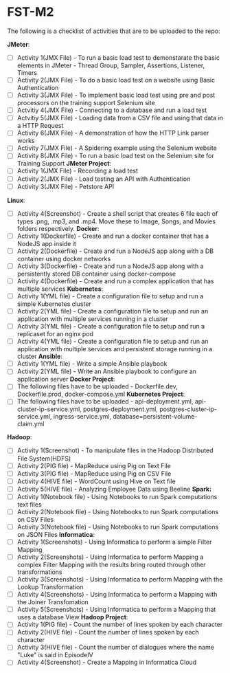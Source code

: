# FST-M2

The following is a checklist of activities that are to be uploaded to the repo:

**JMeter**:
- [ ] Activity 1(JMX File) - To run a basic load test to demonstarate the basic elements in JMeter - Thread Group, Sampler, Assertions, Listener, Timers
- [ ] Activity 2(JMX File) - To do a basic load test on a website using Basic Authentication
- [ ] Activity 3(JMX File) - To implement basic load test using pre and post processors on the training support Selenium site
- [ ] Actvitiy 4(JMX File) - Connecting to a database and run a load test
- [ ] Actvitiy 5(JMX File) - Loading data from a CSV file and using that data in a HTTP Request
- [ ] Activity 6(JMX File) - A demonstration of how the HTTP Link parser works
- [ ] Activity 7(JMX File) - A Spidering example using the Selenium website
- [ ] Activity 8(JMX File) - To run a basic load test on the Selenium site for Training Support
**JMeter Project**:
- [ ] Activity 1(JMX File) - Recording a load test
- [ ] Activity 2(JMX File) - Load testing an API with Authentication
- [ ] Activity 3(JMX File) - Petstore API

**Linux**:
- [ ] Activity 4(Screenshot) - Create a shell script that creates 6 file each of types .png, .mp3, and .mp4. Move these to Image, Songs, and Movies folders respectively.
**Docker**:
- [ ] Activity 1(Dockerfile) - Create and run a docker container that has a NodeJS app inside it
- [ ] Activity 2(Dockerfile) - Create and run a NodeJS app along with a DB container using docker networks
- [ ] Activity 3(Dockerfile) - Create and run a NodeJS app along with a persistently stored DB container using docker-compose
- [ ] Activity 4(Dockerfile) - Create and run a complex application that has multiple services
**Kubernetes**:
- [ ] Activity 1(YML file) - Create a configuration file to setup and run a simple Kubernetes cluster
- [ ] Activity 2(YML file) - Create a configuration file to setup and run an application with multiple services running in a cluster
- [ ] Activity 3(YML file) - Create a configuration file to setup and run a replicaset for an nginx pod
- [ ] Activity 4(YML file) - Create a configuration file to setup and run an application with multiple services and persistent storage running in a cluster
**Ansible**:
- [ ] Activity 1(YML file) - Write a simple Ansible playbook
- [ ] Activity 2(YML file) - Write an Ansible playbook to configure an application server
**Docker Project**:
- [ ] The following files have to be uploaded - Dockerfile.dev, Dockerfile.prod, docker-compose.yml
**Kubernetes Project**:
- [ ] The following files have to be uploaded - api-deployment.yml, api-cluster-ip-service.yml, postgres-deployment.yml, postgres-cluster-ip-service.yml, ingress-service.yml, database=persistent-volume-claim.yml

**Hadoop**:
- [ ] Activity 1(Screenshot) - To manipulate files in the Hadoop Distributed File System(HDFS)
- [ ] Activity 2(PIG file) - MapReduce using Pig on Text File
- [ ] Activity 3(PIG file) - MapReduce using Pig on CSV File
- [ ] Activity 4(HIVE file) - WordCount using Hive on Text file
- [ ] Activity 5(HIVE file) - Analyzing Employee Data using Beeline
**Spark:** 
- [ ] Activity 1(Notebook file) - Using Notebooks to run Spark computations text files
- [ ] Activity 2(Notebook file) - Using Notebooks to run Spark computations on CSV Files
- [ ] Activity 3(Notebook file) - Using Notebooks to run Spark computations on JSON Files
**Informatica**:
- [ ] Activity 1(Screenshots) - Using Informatica to perform a simple Filter Mapping
- [ ] Activity 2(Screenshots) - Using Informatica to perform Mapping a complex Filter Mapping with the results bring routed through other transformations
- [ ] Activity 3(Screenshots) - Using Informatica to perform Mapping with the Lookup Transformation
- [ ] Activity 4(Screenshots) - Using Informatica to perform a Mapping with the Joiner Transfomation
- [ ] Activity 5(Screenshots) - Using Informatica to perform a Mapping that uses a database View
**Hadoop Project**:
- [ ] Activity 1(PIG file) - Count the number of lines spoken by each character
- [ ] Activity 2(HIVE file) - Count the number of lines spoken by each character
- [ ] Activity 3(HIVE file) - Count the number of dialogues where the name "Luke" is said in EpisodeIV
- [ ] Activity 4(Screenshot) - Create a Mapping in Informatica Cloud